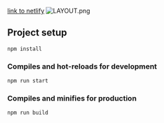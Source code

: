 [link to netlify](https://.netlify.com/)
![LAYOUT.png](https://raw.githubusercontent.com/greenmoon1558/formula-fe-test/master/Level1_Html&css/resources/homepage.jpg)

## Project setup

```
npm install
```

### Compiles and hot-reloads for development

```
npm run start
```

### Compiles and minifies for production

```
npm run build
```
